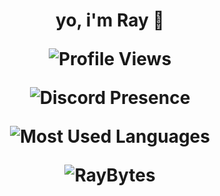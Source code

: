 <h1 align="center"> yo, i'm Ray 👋

<p align="center"> <img src="https://komarev.com/ghpvc/?username=raybytes&color=blue&style=for-the-badge" alt="Profile Views" />

<p align="center"> <img src="https://lanyard.cnrad.dev/api/617398163438829570" alt="Discord Presence" />
<p align="center"> <img src="https://github-readme-stats-two-beige-46.vercel.app/api/top-langs/?username=RayBytes&theme=highcontrast" alt="Most Used Languages" />
<p align="center"> <img src="https://github-readme-stats-5gomwf4kp-raybytes-projects.vercel.app/api?username=RayBytes&theme=highcontrast" alt="RayBytes" />


